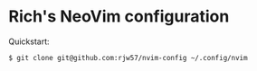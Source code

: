# Rich's NeoVim configuration

Quickstart:

```console
$ git clone git@github.com:rjw57/nvim-config ~/.config/nvim
```
